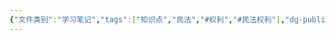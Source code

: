 ```yaml
---
{"文件类别":"学习笔记","tags":["知识点","民法","#权利","#民法权利"],"dg-publish":true,"permalink":"/学习笔记studyup/民法总论/身体权/","dgPassFrontmatter":true,"created":"2024-10-24T22:09:08.333+08:00","updated":"2024-11-01T14:31:58.789+08:00"}
---
```


